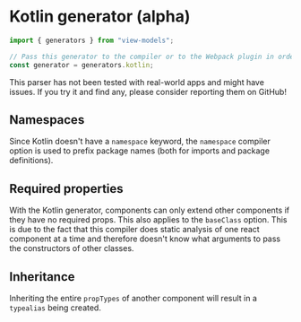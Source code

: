 # Kotlin generator (alpha)

```js
import { generators } from "view-models";

// Pass this generator to the compiler or to the Webpack plugin in order to output Kotlin
const generator = generators.kotlin;
```

This parser has not been tested with real-world apps and might have issues. If you try it and find any, please consider reporting them on GitHub!

## Namespaces

Since Kotlin doesn't have a `namespace` keyword, the `namespace` compiler option is used to prefix package names (both for imports and package definitions).

## Required properties

With the Kotlin generator, components can only extend other components if they have no required props. This also applies to the `baseClass` option. This is due to the fact that this compiler does static analysis of one react component at a time and therefore doesn't know what arguments to pass the constructors of other classes.

## Inheritance

Inheriting the entire `propTypes` of another component will result in a `typealias` being created.
